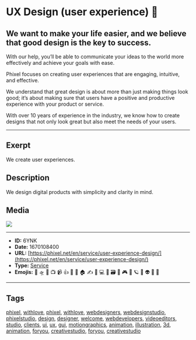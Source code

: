 # UX Design (user experience) 🎨
## We want to make your life easier, and we believe that good design is the key to success.

With our help, you’ll be able to communicate your ideas to the world more effectively and achieve your goals with ease.

Phixel focuses on creating user experiences that are engaging, intuitive, and effective.

We understand that great design is about more than just making things look good; it’s about making sure that users have a positive and productive experience with your product or service.

With over 10 years of experience in the industry, we know how to create designs that not only look great but also meet the needs of your users.


------------
## Exerpt
We create user experiences.
## Description
We design digital products with simplicity and clarity in mind.
## Media
<img src="media/services-ux-design.jpg">

------------
- **ID:** 6YNK
- **Date:** 1670108400
- **URL:** [https://phixel.net/en/service/user-experience-design/](https://phixel.net/en/service/user-experience-design/)
- **Type:** [Service](#Service)
- **Emojis:** 🎨 🛸 📼 📺 📹 👍 🔗 📝 🏠 ✍️ 👨 💻 👑 🗃 👾 🎮 📲 🪐 🌟 👽 🚀 🌌

------------
## Tags
[phixel](#phixel), [withlove](#withlove), [phixel](#phixel), [withlove](#withlove), [webdesigners](#webdesigners), [webdesignstudio](#webdesignstudio), [phixelstudio](#phixelstudio), [design](#design), [designer](#designer), [welcome](#welcome), [webdevelopers](#webdevelopers), [videoeditors](#videoeditors), [studio](#studio), [clients](#clients), [ui](#ui), [ux](#ux), [gui](#gui), [motiongraphics](#motiongraphics), [animation](#animation), [illustration](#illustration), [3d](#3d), [animation](#animation), [foryou](#foryou), [creativestudio](#creativestudio), [foryou](#foryou), [creativestudio](#creativestudio)

